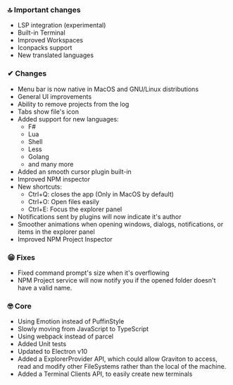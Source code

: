 ### 🔝 Important changes

- LSP integration (experimental)
- Built-in Terminal
- Improved Workspaces
- Iconpacks support
- New translated languages

### ✔ Changes

- Menu bar is now native in MacOS and GNU/Linux distributions
- General UI improvements
- Ability to remove projects from the log
- Tabs show file's icon
- Added support for new languages:
  - F#
  - Lua
  - Shell
  - Less
  - Golang
  - and many more
- Added an smooth cursor plugin built-in
- Improved NPM inspector
- New shortcuts:
  - Ctrl+Q: closes the app (Only in MacOS by default)
  - Ctrl+O: Open files easily
  - Ctrl+E: Focus the explorer panel
- Notifications sent by plugins will now indicate it's author
- Smoother animations when opening windows, dialogs, notifications, or items in the explorer panel
- Improved NPM Project Inspector

### 😁 Fixes

- Fixed command prompt's size when it's overflowing
- NPM Project service will now notify you if the opened folder doesn't have a valid name.

### 🤓 Core

- Using Emotion instead of PuffinStyle
- Slowly moving from JavaScript to TypeScript
- Using webpack instead of parcel
- Added Unit tests
- Updated to Electron v10
- Added a ExplorerProvider API, which could allow Graviton to access, read and modify other FileSystems rather than the local of the machine.
- Added a Terminal Clients API, to easily create new terminals
